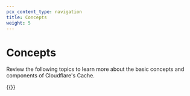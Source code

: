 ```yaml
---
pcx_content_type: navigation
title: Concepts
weight: 5
---
```


# Concepts

Review the following topics to learn more about the basic concepts and components of Cloudflare's Cache.

{{<directory-listing>}}
